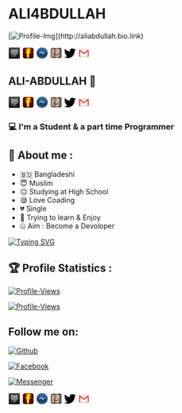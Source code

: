 <!--@ALI4BDULLAH-->
# ALI4BDULLAH

[![Profile-Img](https://avatars.githubusercontent.com/u/89381890?s=400&u=3ddc55338d64f0ab0d14bfc1d9a25fe888759974&v=4"&alt="logo"&width="250"&height="250")](http://aliabdullah.bio.link)

[![Github][1.1]][1]
[![Facebook][2.1]][2]
[![messenger][3.1]][3]
[![instagram][4.1]][4]
[![Twitter][5.1]][5]
[![Gmail][6.1]][6]

## ALI-ABDULLAH 👋
[![Github][1.1]][1]
[![Facebook][2.1]][2]
[![messenger][3.1]][3]
[![instagram][4.1]][4]
[![Twitter][5.1]][5]
[![Gmail][6.1]][6]

### 💻 I'm a Student & a part time Programmer

## 🤠 About me :

- 🇧🇩 Bangladeshi
- 😇 Muslim
- 😐 Studying at High School
- 😪 Love Coading
- 💔 Single
- 🐍 Trying to learn & Enjoy
- 🤐 Aim : Become a Devoloper

[![Typing SVG](http://readme-typing-svg.herokuapp.com?color=%23F70404&center=true&vCenter=true&multiline=false&lines=Hi+There+Welcome+to+my+profile;I+am+ALI+ABDULLAH;Learning+coding+too+slow;Love+Allah;We+are+Muslims;Respect+us)](http://aliabdullah.bio.link)
## 🏆 Profile Statistics :
<!--[![Profile-Views](https://gpvc.arturio.dev/ALI4BDULLAH)](http://aliabdullah.bio.link)-->

[![Profile-Views](https://visitor-badge.glitch.me/badge?page_id=ALI4BDULLAH&left_color=black&right_color=black&left_text=Total%20Visitors)](http://aliabdullah.bio.link)

[![Profile-Views](https://profile-counter.glitch.me/ALI4BDULLAH/count.svg)](http://aliabdullah.bio.link)
## Follow me on:

[![Github](https://img.shields.io/badge/GITHUB-ALI%204BDULLAH-green?colorA=%23fffff&colorB=%23000000&style=for-the-badge)](https://guthub.com/ALI4BDULLAH)

[![Facebook](https://img.shields.io/badge/FACEBOOK-ALI%204BDULLAH-green?colorA=%2300BFFF&colorB=%23000080&style=for-the-badge)](https://fb.com/ALI4BDULLAH)

[![Messenger](https://img.shields.io/badge/MASSENGER-ALI%204BDULLAH-green?colorA=%238B008B&colorB=%23700FF00&style=for-the-badge)](https://m.me/ALI4BDULLAH)

[![Github][1.1]][1]
[![Facebook][2.1]][2]
[![messenger][3.1]][3]
[![instagram][4.1]][4]
[![Twitter][5.1]][5]
[![Gmail][6.1]][6]

[1.1]: https://raw.githubusercontent.com/D3ADVAU/D3ADVAU/Dead/image/github.png
[2.1]: https://raw.githubusercontent.com/D3ADVAU/D3ADVAU/Dead/image/fb.png
[3.1]: https://raw.githubusercontent.com/D3ADVAU/D3ADVAU/Dead/image/messenger.png
[4.1]: https://raw.githubusercontent.com/D3ADVAU/D3ADVAU/Dead/image/instagram1.png
[5.1]: https://raw.githubusercontent.com/D3ADVAU/D3ADVAU/Dead/image/twitter.png
[6.1]: https://raw.githubusercontent.com/D3ADVAU/D3ADVAU/Dead/image/gmail5.png
[1]: https://www.github.com/ALI4BDULLAH
[2]: https://www.facebook.com/ALI4BDULLAH
[3]: https://m.me/ALI4BDULLAH
[4]: https://www.instagram.com/ali.4bdullah
[5]: https://mobile.twitter.com/ali4bdullah
[6]: mailto:aliabdullahr6@gmail.com
